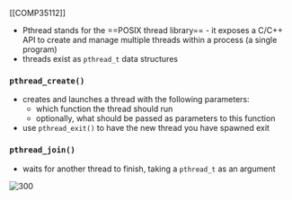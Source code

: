 [[COMP35112]]

- Pthread stands for the ==POSIX thread library== - it exposes a C/C++ API to create and manage multiple threads within a process (a single program)
- threads exist as `pthread_t` data structures

### `pthread_create()`
- creates and launches a thread with the following parameters:
	- which function the thread should run
	- optionally, what should be passed as parameters to this function
- use `pthread_exit()` to have the new thread you have spawned exit

### `pthread_join()`
- waits for another thread to finish, taking a `pthread_t` as an argument

![300](https://i.imgur.com/bsTjxbJ.png)
